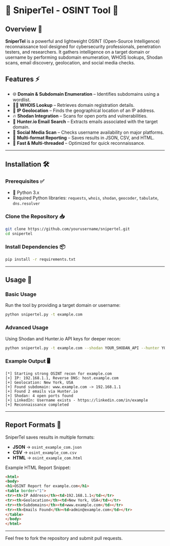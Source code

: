 # 🎯 SniperTel -  OSINT  Tool 🔎

## Overview 📝

**SniperTel** is a powerful and lightweight OSINT (Open-Source Intelligence) reconnaissance tool designed for cybersecurity professionals, penetration testers, and researchers. It gathers intelligence on a target domain or username by performing subdomain enumeration, WHOIS lookups, Shodan scans, email discovery, geolocation, and social media checks.

## Features ⚡

- 🌐 **Domain & Subdomain Enumeration** – Identifies subdomains using a wordlist.
- 🕵️‍♂️ **WHOIS Lookup** – Retrieves domain registration details.
- 📡 **IP Geolocation** – Finds the geographical location of an IP address.
- 🔥 **Shodan Integration** – Scans for open ports and vulnerabilities.
- 📧 **Hunter.io Email Search** – Extracts emails associated with the target domain.
- 📱 **Social Media Scan** – Checks username availability on major platforms.
- 📄 **Multi-format Reporting** – Saves results in JSON, CSV, and HTML.
- 🚀 **Fast & Multi-threaded** – Optimized for quick reconnaissance.

---

## Installation 🛠

### Prerequisites ✅

- 🐍 Python 3.x
- Required Python libraries: `requests`, `whois`, `shodan`, `geocoder`, `tabulate`, `dns.resolver`

### Clone the Repository 📥

```sh
git clone https://github.com/yourusername/snipertel.git
cd snipertel
```

### Install Dependencies 📦

```sh
pip install -r requirements.txt
```

---

## Usage 🚀

### Basic Usage

Run the tool by providing a target domain or username:

```sh
python snipertel.py -t example.com
```

### Advanced Usage

Using Shodan and Hunter.io API keys for deeper recon:

```sh
python snipertel.py -t example.com --shodan YOUR_SHODAN_API --hunter YOUR_HUNTER_API
```

### Example Output 🖥

```
[*] Starting strong OSINT recon for example.com
[+] IP: 192.168.1.1, Reverse DNS: host.example.com
[+] Geolocation: New York, USA
[+] Found subdomain: www.example.com -> 192.168.1.1
[+] Found 2 emails via Hunter.io
[+] Shodan: 4 open ports found
[+] LinkedIn: Username exists - https://linkedin.com/in/example
[+] Reconnaissance completed
```

---

## Report Formats 📜

SniperTel saves results in multiple formats:

- **JSON** → `osint_example_com.json`
- **CSV** → `osint_example_com.csv`
- **HTML** → `osint_example_com.html`

Example HTML Report Snippet:

```html
<html>
<body>
<h1>OSINT Report for example.com</h1>
<table border="1">
<tr><th>IP Address</th><td>192.168.1.1</td></tr>
<tr><th>Geolocation</th><td>New York, USA</td></tr>
<tr><th>Subdomains</th><td>www.example.com</td></tr>
<tr><th>Emails Found</th><td>admin@example.com</td></tr>
</table>
</body>
</html>
```

---

 
Feel free to fork the repository and submit pull requests. 
